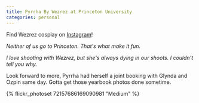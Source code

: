 ```yaml
---
title: Pyrrha By Wezrez at Princeton University
categories: personal
---
```


Find Wezrez cosplay on [Instagram](https://www.instagram.com/wezrez/)!

*Neither of us go to Princeton. That's what make it fun.*

*I love shooting with Wezrez, but she's always dying in our shoots. I couldn't tell you why.*

Look forward to more, Pyrrha had herself a joint booking with Glynda and Ozpin same day. Gotta get those yearbook photos done sometime. 

{% flickr_photoset 72157686169090981 "Medium" %}